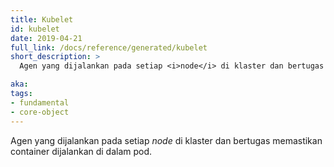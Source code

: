 ```yaml
---
title: Kubelet
id: kubelet
date: 2019-04-21
full_link: /docs/reference/generated/kubelet
short_description: >
  Agen yang dijalankan pada setiap <i>node</i> di klaster dan bertugas memastikan container dijalankan di dalam pod.

aka:
tags:
- fundamental
- core-object
---
```

 Agen yang dijalankan pada setiap <i>node</i> di klaster dan bertugas memastikan container dijalankan di dalam pod.

